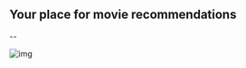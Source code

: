 ## Your place for movie recommendations
--



![img](https://i.ibb.co/zbVmmNt/smartmockups-kjgepuur.png)
